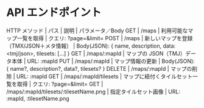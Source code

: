# API エンドポイント

HTTP メソッド | パス | 説明 | パラメータ／Body
GET    | /maps              | 利用可能なマップ一覧を取得 | クエリ: ?page=&limit=
POST   | /maps              | 新しいマップを登録（TMX/JSON＋メタ情報） | Body(JSON): { name, description, data: <tmj/json>, tilesets: [...] }
GET    | /maps/:mapId       | マップの JSON（TMJ）データ本体 | URL: :mapId
PUT    | /maps/:mapId       | マップ情報の更新 | Body(JSON): { name?, description?, data?, tilesets? }
DELETE | /maps/:mapId       | マップの削除 | URL: :mapId
GET    | /maps/:mapId/tilesets                  | マップに紐付くタイルセット一覧を取得 | クエリ: ?page=&limit=
GET    | /maps/:mapId/tilesets/:tilesetName.png | 指定タイルセット画像 | URL: :mapId, :tilesetName.png


